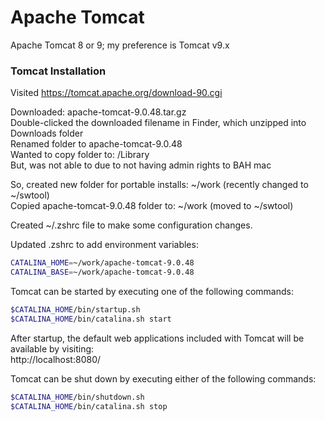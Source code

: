 # Apache Tomcat

Apache Tomcat 8 or 9; my preference is Tomcat v9.x

### Tomcat Installation
Visited https://tomcat.apache.org/download-90.cgi

Downloaded: apache-tomcat-9.0.48.tar.gz  
Double-clicked the downloaded filename in Finder, which unzipped into Downloads folder  
Renamed folder to apache-tomcat-9.0.48  
Wanted to copy folder to: /Library  
But, was not able to due to not having admin rights to BAH mac  

So, created new folder for portable installs: ~/work (recently changed to ~/swtool)  
Copied apache-tomcat-9.0.48 folder to: ~/work (moved to ~/swtool)  

Created ~/.zshrc file to make some configuration changes.  

Updated .zshrc to add environment variables:  

```bash
CATALINA_HOME=~/work/apache-tomcat-9.0.48
CATALINA_BASE=~/work/apache-tomcat-9.0.48
```

Tomcat can be started by executing one of the following commands:

```bash
$CATALINA_HOME/bin/startup.sh
$CATALINA_HOME/bin/catalina.sh start
```

After startup, the default web applications included with Tomcat will be available by visiting:  
http://localhost:8080/

Tomcat can be shut down by executing either of the following commands:  

```bash
$CATALINA_HOME/bin/shutdown.sh
$CATALINA_HOME/bin/catalina.sh stop
```
